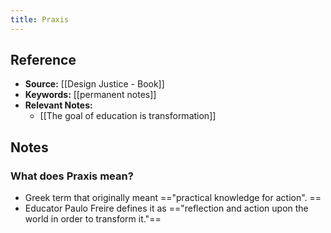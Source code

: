 ```yaml
---
title: Praxis
---
```

## Reference
- **Source:** [[Design Justice - Book]]
- **Keywords:** [[permanent notes]]
- **Relevant Notes:** 
	- [[The goal of education is transformation]]
## Notes
### What does Praxis mean?
+ Greek term that originally meant =="practical knowledge for action". ==
+ Educator Paulo Freire defines it as =="reflection and action upon the world in order to transform it."==
